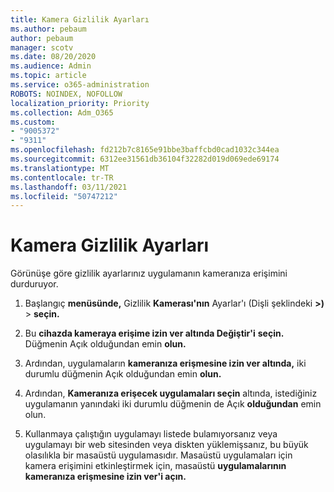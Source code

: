 ```yaml
---
title: Kamera Gizlilik Ayarları
ms.author: pebaum
author: pebaum
manager: scotv
ms.date: 08/20/2020
ms.audience: Admin
ms.topic: article
ms.service: o365-administration
ROBOTS: NOINDEX, NOFOLLOW
localization_priority: Priority
ms.collection: Adm_O365
ms.custom:
- "9005372"
- "9311"
ms.openlocfilehash: fd212b7c8165e91bbe3baffcbd0cad1032c344ea
ms.sourcegitcommit: 6312ee31561db36104f32282d019d069ede69174
ms.translationtype: MT
ms.contentlocale: tr-TR
ms.lasthandoff: 03/11/2021
ms.locfileid: "50747212"
---
```

# <a name="camera-privacy-settings"></a>Kamera Gizlilik Ayarları

Görünüşe göre gizlilik ayarlarınız uygulamanın kameranıza erişimini durduruyor.

1.  Başlangıç **menüsünde,** Gizlilik **Kamerası'nın** Ayarlar'ı (Dişli şeklindeki **>)**  >  **seçin.**

2.  Bu **cihazda kameraya erişime izin ver altında Değiştir'i** **seçin.** Düğmenin Açık olduğundan emin **olun.**

3.  Ardından, uygulamaların **kameranıza erişmesine izin ver altında,** iki durumlu düğmenin Açık olduğundan emin **olun.**

4.  Ardından, **Kameranıza erişecek uygulamaları seçin** altında, istediğiniz uygulamanın yanındaki iki durumlu düğmenin de Açık **olduğundan** emin olun.

5.  Kullanmaya çalıştığın uygulamayı listede bulamıyorsanız veya uygulamayı bir web sitesinden veya diskten yüklemişsanız, bu büyük olasılıkla bir masaüstü uygulamasıdır. Masaüstü uygulamaları için kamera erişimini etkinleştirmek için, masaüstü **uygulamalarının kameranıza erişmesine izin ver'i açın.**